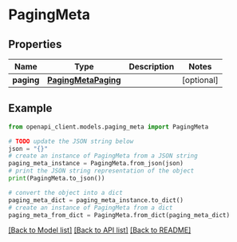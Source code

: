 # PagingMeta


## Properties

Name | Type | Description | Notes
------------ | ------------- | ------------- | -------------
**paging** | [**PagingMetaPaging**](PagingMetaPaging.md) |  | [optional] 

## Example

```python
from openapi_client.models.paging_meta import PagingMeta

# TODO update the JSON string below
json = "{}"
# create an instance of PagingMeta from a JSON string
paging_meta_instance = PagingMeta.from_json(json)
# print the JSON string representation of the object
print(PagingMeta.to_json())

# convert the object into a dict
paging_meta_dict = paging_meta_instance.to_dict()
# create an instance of PagingMeta from a dict
paging_meta_from_dict = PagingMeta.from_dict(paging_meta_dict)
```
[[Back to Model list]](../README.md#documentation-for-models) [[Back to API list]](../README.md#documentation-for-api-endpoints) [[Back to README]](../README.md)


